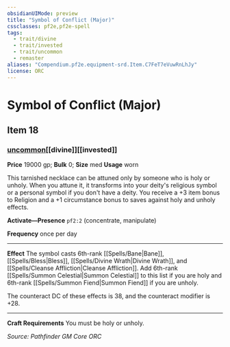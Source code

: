 ```yaml
---
obsidianUIMode: preview
title: "Symbol of Conflict (Major)"
cssclasses: pf2e,pf2e-spell
tags:
  - trait/divine
  - trait/invested
  - trait/uncommon
  - remaster
aliases: "Compendium.pf2e.equipment-srd.Item.C7FeT7eVuwRnLhJy"
license: ORC
---
```

# Symbol of Conflict (Major)
## Item 18
### [uncommon](uncommon "Uncommon Rarity Trait")[[divine]][[invested]]


**Price** 19000 gp; 
**Bulk** 0; **Size** med
**Usage** worn

This tarnished necklace can be attuned only by someone who is holy or unholy. When you attune it, it transforms into your deity's religious symbol or a personal symbol if you don't have a deity. You receive a +3 item bonus to Religion and a +1 circumstance bonus to saves against holy and unholy effects.

**Activate—Presence** `pf2:2` (concentrate, manipulate)

**Frequency** once per day

* * *

**Effect** The symbol casts 6th-rank [[Spells/Bane|Bane]], [[Spells/Bless|Bless]], [[Spells/Divine Wrath|Divine Wrath]], and [[Spells/Cleanse Affliction|Cleanse Affliction]]. Add 6th-rank [[Spells/Summon Celestial|Summon Celestial]] to this list if you are holy and 6th-rank [[Spells/Summon Fiend|Summon Fiend]] if you are unholy.

The counteract DC of these effects is 38, and the counteract modifier is +28.

* * *

**Craft Requirements** You must be holy or unholy.

*Source: Pathfinder GM Core*
*ORC*